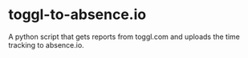 # toggl-to-absence.io
A python script that gets reports from toggl.com and uploads the time tracking to absence.io. 

